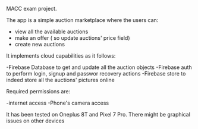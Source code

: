 MACC exam project.

The app is a simple auction marketplace where the users can:
-  view all the available auctions
-  make an offer ( so update auctions' price field)
-  create new auctions

  It implements cloud capabilities as it follows:

  -Firebase Database to get and update all the auction objects
  -Firebase auth to perform login, signup and passwor recovery actions
  -Firebase store to indeed store all the auctions' pictures online

  Required permissions are:

  -internet access
  -Phone's camera access

  It has been tested on Oneplus 8T and Pixel 7 Pro. There might be graphical issues on other devices
